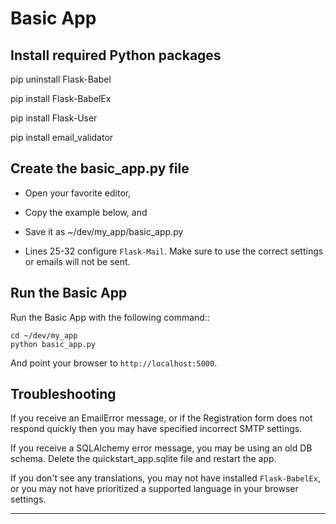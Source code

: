 Basic App
=========
Install required Python packages
--------------------------------
   pip uninstall Flask-Babel

   pip install Flask-BabelEx
   
   pip install Flask-User
   
   pip install email_validator

Create the basic_app.py file
----------------------------

- Open your favorite editor,
- Copy the example below, and
- Save it as ~/dev/my_app/basic_app.py


- Lines 25-32 configure ``Flask-Mail``. Make sure to use the correct settings or emails
   will not be sent.



Run the Basic App
-----------------
Run the Basic App with the following command::

    cd ~/dev/my_app
    python basic_app.py

And point your browser to ``http://localhost:5000``.


Troubleshooting
---------------

If you receive an EmailError message, or if the Registration form does not respond quickly
then you may have specified incorrect SMTP settings.

If you receive a SQLAlchemy error message, you may be using an old DB schema.
Delete the quickstart_app.sqlite file and restart the app.

If you don't see any translations, you may not have installed ``Flask-BabelEx``,
or you may not have prioritized a supported language in your browser settings.

--------

